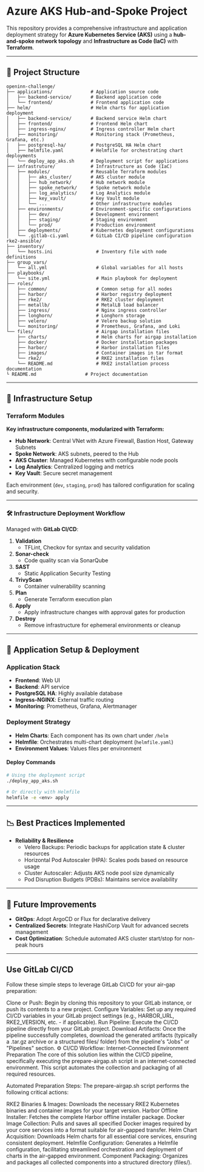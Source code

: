 # Azure AKS Hub-and-Spoke Project

This repository provides a comprehensive infrastructure and application deployment strategy for **Azure Kubernetes Service (AKS)** using a **hub-and-spoke network topology** and **Infrastructure as Code (IaC)** with **Terraform**.

---

## 📂 Project Structure

```
openinn-challenge/
├── applications/              # Application source code
│   ├── backend-service/       # Backend application code
│   └── frontend/              # Frontend application code
├── helm/                      # Helm charts for application deployment
│   ├── backend-service/       # Backend service Helm chart
│   ├── frontend/              # Frontend Helm chart
│   ├── ingress-nginx/         # Ingress controller Helm chart
│   ├── monitoring/            # Monitoring stack (Prometheus, Grafana, etc.)
│   ├── postgresql-ha/         # PostgreSQL HA Helm chart
│   ├── helmfile.yaml          # Helmfile for orchestrating chart deployments
│   └── deploy_app_aks.sh      # Deployment script for applications
├── infrastruture/             # Infrastructure as Code (IaC)
│   ├── modules/               # Reusable Terraform modules
│   │   ├── aks_cluster/       # AKS cluster module
│   │   ├── hub_network/       # Hub network module
│   │   ├── spoke_network/     # Spoke network module
│   │   ├── log_analytics/     # Log Analytics module
│   │   ├── key_vault/         # Key Vault module
│   │   └── ...                # Other infrastructure modules
│   ├── environments/          # Environment-specific configurations
│   │   ├── dev/               # Development environment
│   │   ├── staging/           # Staging environment
│   │   └── prod/              # Production environment
│   ├── deployments/           # Kubernetes deployment configurations
│   └── .gitlab-ci.yaml        # GitLab CI/CD pipeline configuration
rke2-ansible/
├── inventory/
│   └── hosts.ini                # Inventory file with node definitions
├── group_vars/
│   └── all.yml                  # Global variables for all hosts
├── playbooks/
│   └── site.yml                 # Main playbook for deployment
├── roles/
│   ├── common/                  # Common setup for all nodes
│   ├── harbor/                  # Harbor registry deployment
│   ├── rke2/                    # RKE2 cluster deployment
│   ├── metallb/                 # MetalLB load balancer
│   ├── ingress/                 # Nginx ingress controller
│   ├── longhorn/                # Longhorn storage
│   ├── velero/                  # Velero backup solution
│   └── monitoring/              # Prometheus, Grafana, and Loki
└── files/                       # Airgap installation files
    ├── charts/                  # Helm charts for airgap installation
    ├── docker/                  # Docker installation packages
    ├── harbor/                  # Harbor installation files
    ├── images/                  # Container images in tar format
    └── rke2/                    # RKE2 installation files
    └── README.md                # RKE2 installation process documentation
└ README.md                  # Project documentation
```

---

## 🚀 Infrastructure Setup

### Terraform Modules

**Key infrastructure components, modularized with Terraform:**

- **Hub Network**: Central VNet with Azure Firewall, Bastion Host, Gateway Subnets
- **Spoke Network**: AKS subnets, peered to the Hub
- **AKS Cluster**: Managed Kubernetes with configurable node pools
- **Log Analytics**: Centralized logging and metrics
- **Key Vault**: Secure secret management

Each environment (`dev`, `staging`, `prod`) has tailored configuration for scaling and security.

---

### 🛠️ Infrastructure Deployment Workflow

Managed with **GitLab CI/CD**:

1. **Validation**
    - TFLint, Checkov for syntax and security validation
2. **Sonar-check**
    - Code quality scan via SonarQube
3. **SAST**
    - Static Application Security Testing
4. **TrivyScan**
    - Container vulnerability scanning
5. **Plan**
    - Generate Terraform execution plan
6. **Apply**
    - Apply infrastructure changes with approval gates for production
7. **Destroy**
    - Remove infrastructure for ephemeral environments or cleanup

---

## 🏢 Application Setup & Deployment

### Application Stack

- **Frontend**: Web UI
- **Backend**: API service
- **PostgreSQL HA**: Highly available database
- **Ingress-NGINX**: External traffic routing
- **Monitoring**: Prometheus, Grafana, Alertmanager

### Deployment Strategy

- **Helm Charts**: Each component has its own chart under `/helm`
- **Helmfile**: Orchestrates multi-chart deployment (`helmfile.yaml`)
- **Environment Values**: Values files per environment

#### Deploy Commands

```sh
# Using the deployment script
./deploy_app_aks.sh

# Or directly with Helmfile
helmfile -e <env> apply
```

---

## 📉 Best Practices Implemented

- **Reliability & Resilience**
    - Velero Backups: Periodic backups for application state & cluster resources
    - Horizontal Pod Autoscaler (HPA): Scales pods based on resource usage
    - Cluster Autoscaler: Adjusts AKS node pool size dynamically
    - Pod Disruption Budgets (PDBs): Maintains service availability

---

## 🔎 Future Improvements

- **GitOps**: Adopt ArgoCD or Flux for declarative delivery
- **Centralized Secrets**: Integrate HashiCorp Vault for advanced secrets management
- **Cost Optimization**: Schedule automated AKS cluster start/stop for non-peak hours

---
## Use GitLab CI/CD

Follow these simple steps to leverage GitLab CI/CD for your air-gap preparation:

Clone or Push: Begin by cloning this repository to your GitLab instance, or push its contents to a new project.
Configure Variables: Set up any required CI/CD variables in your GitLab project settings (e.g., HARBOR_URL, RKE2_VERSION, etc. - if applicable).
Run Pipeline: Execute the CI/CD pipeline directly from your GitLab project.
Download Artifacts: Once the pipeline successfully completes, download the generated artifacts (typically a .tar.gz archive or a structured files/ folder) from the pipeline's "Jobs" or "Pipelines" section.
⚙️ CI/CD Workflow: Internet-Connected Environment Preparation
The core of this solution lies within the CI/CD pipeline, specifically executing the prepare-airgap.sh script in an internet-connected environment. This script automates the collection and packaging of all required resources.

Automated Preparation Steps:
The prepare-airgap.sh script performs the following critical actions:

RKE2 Binaries & Images: Downloads the necessary RKE2 Kubernetes binaries and container images for your target version.
Harbor Offline Installer: Fetches the complete Harbor offline installer package.
Docker Image Collection: Pulls and saves all specified Docker images required by your core services into a format suitable for air-gapped transfer.
Helm Chart Acquisition: Downloads Helm charts for all essential core services, ensuring consistent deployment.
Helmfile Configuration: Generates a Helmfile configuration, facilitating streamlined orchestration and deployment of charts in the air-gapped environment.
Component Packaging: Organizes and packages all collected components into a structured directory (files/).